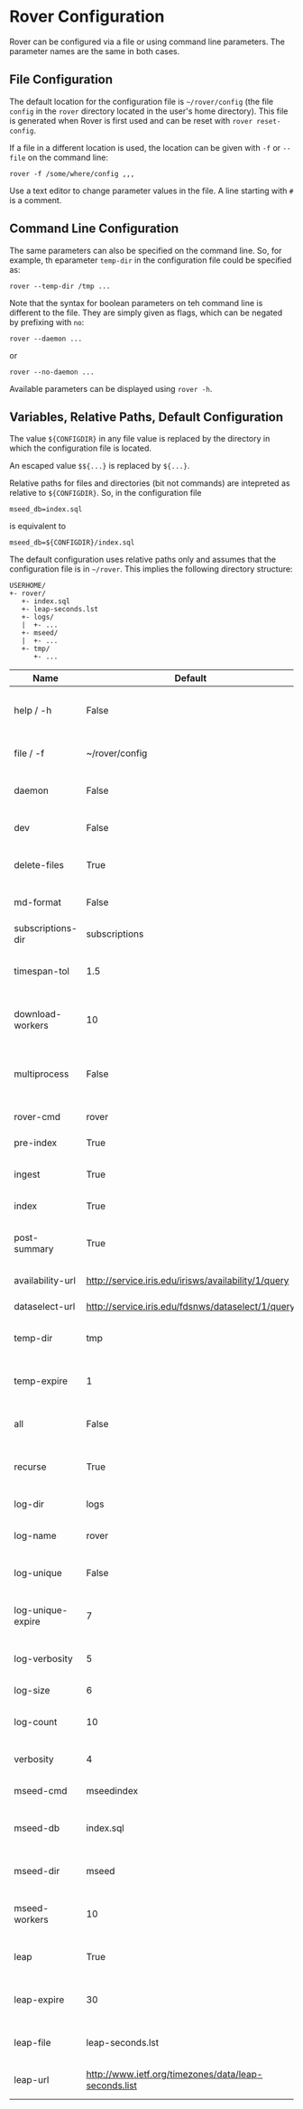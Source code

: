 
# Rover Configuration

Rover can be configured via a file or using command line parameters.
The parameter names are the same in both cases.

## File Configuration

The default location for the configuration file is `~/rover/config`
(the file `config` in the `rover` directory located in the user's home
directory).  This file is generated when Rover is first used and can
be reset with `rover reset-config`.

If a file in a different location is used, the location can be given
with `-f` or `--file` on the command line:

    rover -f /some/where/config ,,,

Use a text editor to change parameter values in the file.  A line
starting with `#` is a comment.

## Command Line Configuration

The same parameters can also be specified on the command line.  So,
for example, th eparameter `temp-dir` in the configuration file could
be specified as:

    rover --temp-dir /tmp ...

Note that the syntax for boolean parameters on teh command line is
different to the file.  They are simply given as flags, which can be
negated by prefixing with `no`:

    rover --daemon ...

or

    rover --no-daemon ...

Available parameters can be displayed using `rover -h`.

## Variables, Relative Paths, Default Configuration

The value `${CONFIGDIR}` in any file value is replaced by the directory
in which the configuration file is located.

An escaped value `$${...}` is replaced by `${...}`.

Relative paths for files and directories (bit not commands) are intepreted
as relative to `${CONFIGDIR}`.  So, in the configuration file

    mseed_db=index.sql

is equivalent to

    mseed_db=${CONFIGDIR}/index.sql

The default configuration uses relative paths only and assumes that the
configuration file is in `~/rover`.  This implies the following directory
structure:

    USERHOME/
    +- rover/
       +- index.sql
       +- leap-seconds.lst
       +- logs/
       |  +- ...
       +- mseed/
       |  +- ...
       +- tmp/
          +- ...
|  Name               | Default              | Description                    |
| ------------------- | -------------------- | ------------------------------ |
| help / -h           | False                | Show the help message and exit |
| file / -f           | ~/rover/config       | Specify configuration file     |
| daemon              | False                | Use background processes?      |
| dev                 | False                | Development mode (show exceptions)? |
| delete-files        | True                 | Delete temporary files?        |
| md-format           | False                | Display help in markdown format? |
| subscriptions-dir   | subscriptions        | Directory for subscriptions    |
| timespan-tol        | 1.5                  | Fractional tolerance for overlapping timespans |
| download-workers    | 10                   | Number of download instances to run |
| multiprocess        | False                | Allow multiple processes (internal use only)? |
| rover-cmd           | rover                | Command to run rover           |
| pre-index           | True                 | Index before retrieval?        |
| ingest              | True                 | Call ingest after retrieval?   |
| index               | True                 | Call index after ingest?       |
| post-summary        | True                 | Call summary after retrieval?  |
| availability-url    | http://service.iris.edu/irisws/availability/1/query | Availability service url       |
| dataselect-url      | http://service.iris.edu/fdsnws/dataselect/1/query | Dataselect service url         |
| temp-dir            | tmp                  | Temporary storage for downloads |
| temp-expire         | 1                    | Number of days before deleting temp files |
| all                 | False                | Process all files (not just modified)? |
| recurse             | True                 | When given a directory, process children? |
| log-dir             | logs                 | Directory for logs             |
| log-name            | rover                | Base file name for logs        |
| log-unique          | False                | Unique log names (with PIDs)?  |
| log-unique-expire   | 7                    | Number of days before deleting unique logs |
| log-verbosity       | 5                    | Log verbosity (0-5)            |
| log-size            | 6                    | Maximum log size (1-10)        |
| log-count           | 10                   | Maximum number of logs         |
| verbosity           | 4                    | Console verbosity (0-5)        |
| mseed-cmd           | mseedindex           | Mseedindex command             |
| mseed-db            | index.sql            | Mseedindex database (also used by rover) |
| mseed-dir           | mseed                | Root of mseed data dirs        |
| mseed-workers       | 10                   | Number of mseedindex instances to run |
| leap                | True                 | Use leapseconds file?          |
| leap-expire         | 30                   | Number of days before refreshing file |
| leap-file           | leap-seconds.lst     | File for leapsecond data       |
| leap-url            | http://www.ietf.org/timezones/data/leap-seconds.list | URL for leapsecond data        |
